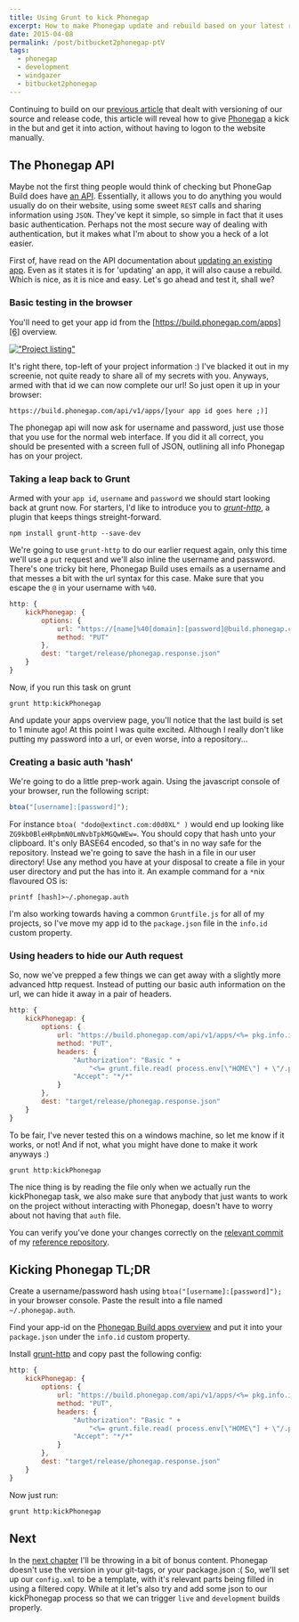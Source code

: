 ```yaml
---
title: Using Grunt to kick Phonegap
excerpt: How to make Phonegap update and rebuild based on your latest repository commit.
date: 2015-04-08
permalink: /post/bitbucket2phonegap-ptV
tags:
  - phonegap
  - development
  - windgazer
  - bitbucket2phonegap
---
```


Continuing to build on our [previous article][p] that dealt with versioning of our source
and release code, this article will reveal how to give [Phonegap][1] a kick in the but and
get it into action, without having to logon to the website manually.

## The Phonegap API

Maybe not the first thing people would think of checking but PhoneGap Build does have [an
API][5]. Essentially, it allows you to do anything you would usually do on their website,
using some sweet `REST` calls and sharing information using `JSON`. They've kept it
simple, so simple in fact that it uses basic authentication. Perhaps not the most secure
way of dealing with authentication, but it makes what I'm about to show you a heck of a
lot easier.

First of, have read on the API documentation about [updating an existing app][a1]. Even as
it states it is for 'updating' an app, it will also cause a rebuild. Which is nice, as it
is nice and easy. Let's go ahead and test it, shall we?

### Basic testing in the browser

You'll need to get your app id from the [https://build.phonegap.com/apps][6] overview.

[!["Project listing"][imgII]][II]

It's right there, top-left of your project information :) I've blacked it out in my
screenie, not quite ready to share all of my secrets with you. Anyways, armed with that id
we can now complete our url! So just open it up in your browser:

```
https://build.phonegap.com/api/v1/apps/[your app id goes here ;)]
```

The phonegap api will now ask for username and password, just use those that you use for
the normal web interface. If you did it all correct, you should be presented with a screen
full of JSON, outlining all info Phonegap has on your project.

### Taking a leap back to Grunt

Armed with your `app id`, `username` and `password` we should start looking back at grunt
now. For starters, I'd like to introduce you to *[grunt-http][g1]*, a plugin that keeps
things streight-forward.

```
npm install grunt-http --save-dev
```

We're going to use `grunt-http` to do our earlier request again, only this time we'll use
a `put` request and we'll also inline the username and password. There's one tricky bit
here, Phonegap Build uses emails as a username and that messes a bit with the url syntax
for this case. Make sure that you escape the `@` in your username with `%40`.

```javascript
http: {
    kickPhonegap: {
        options: {
            url: "https://[name]%40[domain]:[password]@build.phonegap.com/api/v1/apps/[id]",
            method: "PUT"
        },
        dest: "target/release/phonegap.response.json"
    }
}
```

Now, if you run this task on grunt

```
grunt http:kickPhonegap
```

And update your apps overview page, you'll notice that the last build is set to 1 minute
ago! At this point I was quite excited. Although I really don't like putting my password
into a url, or even worse, into a repository...

### Creating a basic auth 'hash'

We're going to do a little prep-work again. Using the javascript console of your browser,
run the following script:

```javascript
btoa("[username]:[password]");
```

For instance `btoa( "dodo@extinct.com:d0d0XL" )` would end up looking like
`ZG9kb0BleHRpbmN0LmNvbTpkMGQwWEw=`. You should copy that hash unto your clipboard. It's
only BASE64 encoded, so that's in no way safe for the repository. Instead we're going to
save the hash in a file in our user directory! Use any method you have at your disposal
to create a file in your user directory and put the has into it. An example command for a
`*`nix flavoured OS is:

```
printf [hash]>~/.phonegap.auth
```

I'm also working towards having a common `Gruntfile.js` for all of my projects, so I've
move my app id to the `package.json` file in the `info.id` custom property.

### Using headers to hide our Auth request

So, now we've prepped a few things we can get away with a slightly more advanced http
request. Instead of putting our basic auth information on the url, we can hide it away in
a pair of headers.

```javascript
http: {
    kickPhonegap: {
        options: {
            url: "https://build.phonegap.com/api/v1/apps/<%= pkg.info.id %>",
            method: "PUT",
            headers: {
                "Authorization": "Basic " +
                    "<%= grunt.file.read( process.env[\"HOME\"] + \"/.phonegap.auth\") %>",
                "Accept": "*/*"
            }
        },
        dest: "target/release/phonegap.response.json"
    }
}
```

To be fair, I've never tested this on a windows machine, so let me know if it works, or
not! And if not, what you might have done to make it work anyways :)

```
grunt http:kickPhonegap
```

The nice thing is by reading the file only when we actually run the kickPhonegap task, we
also make sure that anybody that just wants to work on the project without interacting
with Phonegap, doesn't have to worry about not having that `auth` file.

You can verify you've done your changes correctly on the [relevant commit][c1] of my
[reference repository][7].

## Kicking Phonegap TL;DR

Create a username/password hash using `btoa("[username]:[password]");` in your browser
console. Paste the result into a file named `~/.phonegap.auth`.

Find your app-id on the [Phonegap Build apps overview][6] and put it into your
`package.json` under the `info.id` custom property.

Install [grunt-http][g1] and copy past the following config:

```javascript
http: {
    kickPhonegap: {
        options: {
            url: "https://build.phonegap.com/api/v1/apps/<%= pkg.info.id %>",
            method: "PUT",
            headers: {
                "Authorization": "Basic " +
                    "<%= grunt.file.read( process.env[\"HOME\"] + \"/.phonegap.auth\") %>",
                "Accept": "*/*"
            }
        },
        dest: "target/release/phonegap.response.json"
    }
}
```

Now just run:

```
grunt http:kickPhonegap
```

## Next

In the [next chapter][n] I'll be throwing in a bit of bonus content. Phonegap doesn't use
the version in your git-tags, or your package.json :( So, we'll set up our `config.xml` to
be a template, with it's relevant parts being filled in using a filtered copy. While at it
let's also try and add some json to our kickPhonegap process so that we can trigger `live`
and `development` builds properly.

[1]: https://build.phonegap.com/
[2]: https://github.com/pricing/
[3]: https://bitbucket.org/plans/
[4]: http://gruntjs.com/
[5]: http://docs.build.phonegap.com/en_US/developer_api_api.md.html
[6]: https://build.phonegap.com/apps
[7]: https://bitbucket.org/windgazer/grunt-build

[p]: /post/bitbucket2phonegap-ptIV/
[n]: /post/bitbucket2phonegap-ptVI/

[a1]: http://docs.build.phonegap.com/en_US/developer_api_write.md.html#_put_https_build_phonegap_com_api_v1_apps_id

[c1]: https://bitbucket.org/windgazer/grunt-build/commits/f86a0ff8b4d2df3b65cc1169e343a394b3d8d061

[g1]: https://github.com/johngeorgewright/grunt-http

[II]: https://www.flickr.com/photos/windgazer/16769470207
[imgII]: https://farm8.staticflickr.com/7645/16769470207_a113ac29bf_z.jpg
